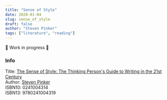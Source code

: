 ```yaml
---
title: "Sense of Style"
date: 2020-01-04
slug: sense_of_style
draft: false
author: "Steven Pinker"
tags: ["literature", "reading"]
---
```


🚧 Work in progress 🚧

### Info

Title: [The Sense of Style: The Thinking Person's Guide to Writing in the 21st Century](https://en.wikipedia.org/wiki/The_Sense_of_Style)\
Author: [Steven Pinker](https://en.wikipedia.org/wiki/Steven_Pinker)\
ISBN10: 0241004314\
ISBN13: 9780241004319
